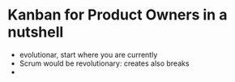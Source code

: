 # Kanban for Product Owners in a nutshell

* evolutionar, start where you are currently
* Scrum would be revolutionary: creates also breaks
* 
